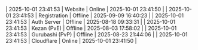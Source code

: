| 2025-10-01 23:41:53 | Website | Online | 2025-10-01 23:41:50 |
| 2025-10-01 23:41:53 | Registration | Offline | 2025-09-09 16:40:23 |
| 2025-10-01 23:41:53 | Auth Server | Offline | 2025-08-18 09:33:31 |
| 2025-10-01 23:41:53 | Kezan (PvE) | Offline | 2025-08-03 17:58:02 |
| 2025-10-01 23:41:53 | Gurubashi (PvP) | Offline | 2025-08-23 21:44:06 |
| 2025-10-01 23:41:53 | Cloudflare | Online | 2025-10-01 23:41:50 |
